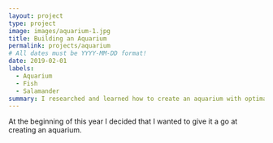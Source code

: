 ```yaml
---
layout: project
type: project
image: images/aquarium-1.jpg
title: Building an Aquarium
permalink: projects/aquarium
# All dates must be YYYY-MM-DD format!
date: 2019-02-01
labels:
  - Aquarium
  - Fish
  - Salamander
summary: I researched and learned how to create an aquarium with optimal conditions to care for fish and a salamander larvae.
---
```


At the beginning of this year I decided that I wanted to give it a go at creating an aquarium.
